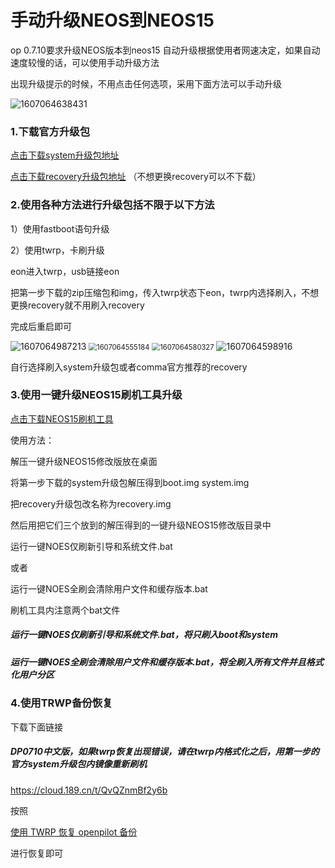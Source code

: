 # 手动升级NEOS到NEOS15

op 0.7.10要求升级NEOS版本到neos15
自动升级根据使用者网速决定，如果自动速度较慢的话，可以使用手动升级方法

出现升级提示的时候，不用点击任何选项，采用下面方法可以手动升级

![1607064638431](../files/updateNEOS15/1607064638431.png)



### 1.下载官方升级包

[点击下载system升级包地址](https://commadist.azureedge.net/neosupdate/ota-signed-e85f507777cb6b22f88ba1c8be6bbaa2630c484b971344b645fca2d1c461cd47.zip) 

[点击下载recovery升级包地址](https://commadist.azureedge.net/neosupdate/recovery-db31ffe79dfd60be966fba6d1525a5081a920062b883644dc8f5734bcc6806bb.img) （不想更换recovery可以不下载）



### 2.使用各种方法进行升级包括不限于以下方法


1）使用fastboot语句升级

2）使用twrp，卡刷升级

eon进入twrp，usb链接eon

把第一步下载的zip压缩包和img，传入twrp状态下eon，twrp内选择刷入，不想更换recovery就不用刷入recovery

完成后重启即可

![1607064987213](../files/updateNEOS15/1607064987213.png)
<img src="../files/updateNEOS15/1607064555184.png" alt="1607064555184" style="zoom:80%;" />
<img src="../files/updateNEOS15/1607064580327.png" alt="1607064580327" style="zoom:80%;" />
![1607064598916](../files/updateNEOS15/1607064598916.png)

自行选择刷入system升级包或者comma官方推荐的recovery

 

### 3.使用一键升级NEOS15刷机工具升级

[点击下载NEOS15刷机工具](http://wiki.dragonpilot.cn/files/software/一键升级NEOS15修改版.rar)

使用方法：

解压一键升级NEOS15修改版放在桌面

将第一步下载的system升级包解压得到boot.img system.img 

把recovery升级包改名称为recovery.img

然后用把它们三个放到的解压得到的一键升级NEOS15修改版目录中

运行一键NOES仅刷新引导和系统文件.bat

或者

运行一键NOES全刷会清除用户文件和缓存版本.bat


刷机工具内注意两个bat文件

##### 运行一键NOES仅刷新引导和系统文件.bat，将只刷入boot和system

##### 运行一键NOES全刷会清除用户文件和缓存版本.bat，将全刷入所有文件并且格式化用户分区



### 4.使用TRWP备份恢复

下载下面链接

##### DP0710中文版，如果twrp恢复出现错误，请在twrp内格式化之后，用第一步的官方system升级包内镜像重新刷机

https://cloud.189.cn/t/QvQZnmBf2y6b 

按照

[使用 TWRP 恢复 openpilot 备份](cn/how_to_restore_openpilot_backup_via_twrp.md)

进行恢复即可


